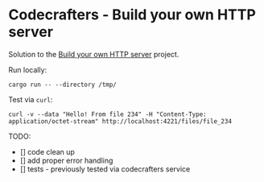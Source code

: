 # Codecrafters - Build your own HTTP server

Solution to the [Build your own HTTP server](https://app.codecrafters.io/courses/http-server/overview) project.

Run locally:

```
cargo run -- --directory /tmp/
```

Test via `curl`:
```
curl -v --data "Hello! From file 234" -H "Content-Type: application/octet-stream" http://localhost:4221/files/file_234
```

TODO:

- [] code clean up
- [] add proper error handling
- [] tests - previously tested via codecrafters service
